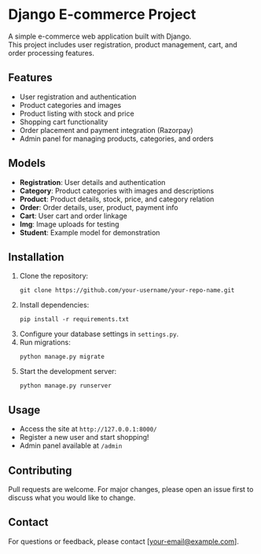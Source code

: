 # Django E-commerce Project

A simple e-commerce web application built with Django.  
This project includes user registration, product management, cart, and order processing features.

## Features

- User registration and authentication
- Product categories and images
- Product listing with stock and price
- Shopping cart functionality
- Order placement and payment integration (Razorpay)
- Admin panel for managing products, categories, and orders

## Models

- **Registration**: User details and authentication
- **Category**: Product categories with images and descriptions
- **Product**: Product details, stock, price, and category relation
- **Order**: Order details, user, product, payment info
- **Cart**: User cart and order linkage
- **Img**: Image uploads for testing
- **Student**: Example model for demonstration

## Installation

1. Clone the repository:
   ```
   git clone https://github.com/your-username/your-repo-name.git
   ```
2. Install dependencies:
   ```
   pip install -r requirements.txt
   ```
3. Configure your database settings in `settings.py`.
4. Run migrations:
   ```
   python manage.py migrate
   ```
5. Start the development server:
   ```
   python manage.py runserver
   ```

## Usage

- Access the site at `http://127.0.0.1:8000/`
- Register a new user and start shopping!
- Admin panel available at `/admin`


## Contributing

Pull requests are welcome. For major changes, please open an issue first to discuss what you would like to change.

## Contact

For questions or feedback, please contact [your-email@example.com].

